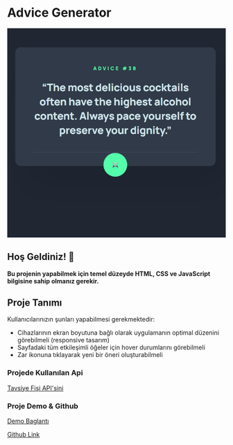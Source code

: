 
# Advice Generator
![Design preview for the Advice generator app coding challenge](./assets/img/ag.png)

## Hoş Geldiniz! 👋

**Bu projenin yapabilmek için temel düzeyde HTML, CSS ve JavaScript bilgisine sahip olmanız gerekir.**

## Proje Tanımı 

Kullanıcılarınızın şunları yapabilmesi gerekmektedir:

- Cihazlarının ekran boyutuna bağlı olarak uygulamanın optimal düzenini görebilmeli (responsive tasarım)
- Sayfadaki tüm etkileşimli öğeler için hover durumlarını görebilmeli
- Zar ikonuna tıklayarak yeni bir öneri oluşturabilmeli

### Projede Kullanılan Api

[Tavsiye Fişi API'sini](https://api.adviceslip.com) 

### Proje Demo & Github

[Demo Baglantı](https://xn--merfrat-80a94c.com/fech-odev/)

[Github Link](https://github.com/acunmedyaakademi/fech-advice-generator/tree/master)